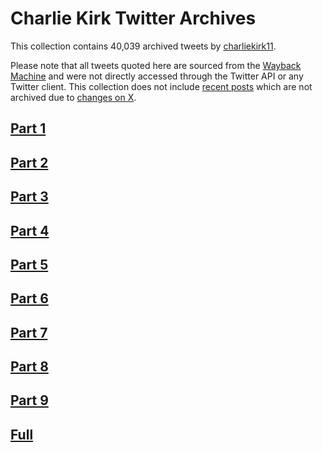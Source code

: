 # Charlie Kirk Twitter Archives

This collection contains 40,039 archived tweets by [charliekirk11](https://twitter.com/charliekirk11).  

Please note that all tweets quoted here are sourced from the
[Wayback Machine](https://web.archive.org) and were not directly accessed through the Twitter API or
any Twitter client. This collection does not include [recent posts](https://x.com/charliekirk11) which are not archived due to [changes on X](https://en.wikipedia.org/wiki/Twitter_under_Elon_Musk).    


## [Part 1](Archives/charliekirk11-archived-20250915-part1.md)  
## [Part 2](Archives/charliekirk11-archived-20250915-part2.md)  
## [Part 3](Archives/charliekirk11-archived-20250915-part3.md)  
## [Part 4](Archives/charliekirk11-archived-20250915-part4.md)  
## [Part 5](Archives/charliekirk11-archived-20250915-part5.md)  
## [Part 6](Archives/charliekirk11-archived-20250915-part6.md)  
## [Part 7](Archives/charliekirk11-archived-20250915-part7.md)  
## [Part 8](Archives/charliekirk11-archived-20250915-part8.md)  
## [Part 9](Archives/charliekirk11-archived-20250915-part9.md)  
## [Full](Archives/charliekirk11-archived-20250915.txt)
